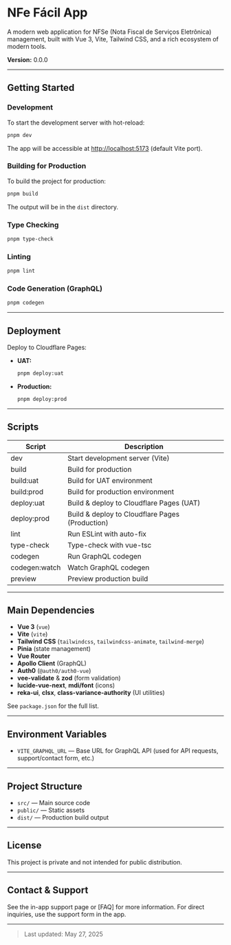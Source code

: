 # NFe Fácil App

A modern web application for NFSe (Nota Fiscal de Serviços Eletrônica) management, built with Vue 3, Vite, Tailwind CSS, and a rich ecosystem of modern tools.

**Version:** 0.0.0

---

## Getting Started

### Development

To start the development server with hot-reload:

```bash
pnpm dev
```

The app will be accessible at [http://localhost:5173](http://localhost:5173) (default Vite port).

### Building for Production

To build the project for production:

```bash
pnpm build
```

The output will be in the `dist` directory.

### Type Checking

```bash
pnpm type-check
```

### Linting

```bash
pnpm lint
```

### Code Generation (GraphQL)

```bash
pnpm codegen
```

---

## Deployment

Deploy to Cloudflare Pages:

- **UAT:**
  ```bash
  pnpm deploy:uat
  ```
- **Production:**
  ```bash
  pnpm deploy:prod
  ```

---

## Scripts

| Script           | Description                                      |
|------------------|--------------------------------------------------|
| dev              | Start development server (Vite)                  |
| build            | Build for production                             |
| build:uat        | Build for UAT environment                        |
| build:prod       | Build for production environment                 |
| deploy:uat       | Build & deploy to Cloudflare Pages (UAT)         |
| deploy:prod      | Build & deploy to Cloudflare Pages (Production)  |
| lint             | Run ESLint with auto-fix                         |
| type-check       | Type-check with vue-tsc                          |
| codegen          | Run GraphQL codegen                              |
| codegen:watch    | Watch GraphQL codegen                            |
| preview          | Preview production build                         |

---

## Main Dependencies

- **Vue 3** (`vue`)
- **Vite** (`vite`)
- **Tailwind CSS** (`tailwindcss`, `tailwindcss-animate`, `tailwind-merge`)
- **Pinia** (state management)
- **Vue Router**
- **Apollo Client** (GraphQL)
- **Auth0** (`@auth0/auth0-vue`)
- **vee-validate** & **zod** (form validation)
- **lucide-vue-next**, **mdi/font** (icons)
- **reka-ui**, **clsx**, **class-variance-authority** (UI utilities)

See `package.json` for the full list.

---

## Environment Variables

- `VITE_GRAPHQL_URL` — Base URL for GraphQL API (used for API requests, support/contact form, etc.)

---

## Project Structure

- `src/` — Main source code
- `public/` — Static assets
- `dist/` — Production build output

---

## License

This project is private and not intended for public distribution.

---

## Contact & Support

See the in-app support page or [FAQ] for more information. For direct inquiries, use the support form in the app.

---

> Last updated: May 27, 2025
